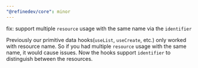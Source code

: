 ```yaml
---
"@refinedev/core": minor
---
```


fix: support multiple `resource` usage with the same name via the `identifier`

Previously our primitive data hooks(`useList`, `useCreate`, etc.) only worked with resource name. So if you had multiple `resource` usage with the same name, it would cause issues. Now the hooks support `identifier` to distinguish between the resources.
